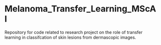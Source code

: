 # Melanoma_Transfer_Learning_MScAI
Repository for code related to research project on the role of transfer learning in classifcation of skin lesions from dermascopic images.
